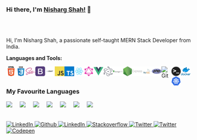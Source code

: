 ### Hi there, I'm [Nisharg Shah!](https://nishargshah.com) 👋

<br />
<br />

Hi, I'm Nisharg Shah, a passionate self-taught MERN Stack Developer from India. 

<!-- I'm a fourth year IT student at [SOU!](http://silveroakuni.ac.in) -->


**Languages and Tools:**  


<img align="left" alt="HTML5" width="26px" src="https://raw.githubusercontent.com/github/explore/80688e429a7d4ef2fca1e82350fe8e3517d3494d/topics/html/html.png" />

<img align="left" alt="CSS3" width="26px" src="https://raw.githubusercontent.com/github/explore/80688e429a7d4ef2fca1e82350fe8e3517d3494d/topics/css/css.png" />

<img align="left" alt="SCSS" width="26px" src="https://raw.githubusercontent.com/github/explore/80688e429a7d4ef2fca1e82350fe8e3517d3494d/topics/sass/sass.png">

<img align="left" alt="Bootstarp" width="26px" src="https://raw.githubusercontent.com/github/explore/80688e429a7d4ef2fca1e82350fe8e3517d3494d/topics/bootstrap/bootstrap.png">

<img align="left" alt="jQuery" width="26px" src="https://raw.githubusercontent.com/github/explore/80688e429a7d4ef2fca1e82350fe8e3517d3494d/topics/jquery/jquery.png">

<img align="left" alt="Javascript" width="26px" src="https://raw.githubusercontent.com/github/explore/80688e429a7d4ef2fca1e82350fe8e3517d3494d/topics/javascript/javascript.png">

<img align="left" alt="Typescript" width="26px" src="https://raw.githubusercontent.com/github/explore/80688e429a7d4ef2fca1e82350fe8e3517d3494d/topics/typescript/typescript.png">

<img align="left" alt="React.js" width="26px" src="https://raw.githubusercontent.com/github/explore/80688e429a7d4ef2fca1e82350fe8e3517d3494d/topics/react/react.png">

<img align="left" alt="Gatsby.js" width="26px" src="https://raw.githubusercontent.com/github/explore/80688e429a7d4ef2fca1e82350fe8e3517d3494d/topics/graphql/graphql.png">

<img align="left" alt="Vue.js" width="26px" src="https://raw.githubusercontent.com/github/explore/80688e429a7d4ef2fca1e82350fe8e3517d3494d/topics/vue/vue.png">

<img align="left" alt="Electron" width="26px" src="https://raw.githubusercontent.com/github/explore/80688e429a7d4ef2fca1e82350fe8e3517d3494d/topics/electron/electron.png">

<img align="left" alt="MongoDB" width="26px" src="https://raw.githubusercontent.com/github/explore/80688e429a7d4ef2fca1e82350fe8e3517d3494d/topics/mongodb/mongodb.png">

<img align="left" alt="NodeJS" width="26px" src="https://raw.githubusercontent.com/github/explore/80688e429a7d4ef2fca1e82350fe8e3517d3494d/topics/nodejs/nodejs.png">

<img align="left" alt="Express" width="26px" src="https://raw.githubusercontent.com/github/explore/80688e429a7d4ef2fca1e82350fe8e3517d3494d/topics/express/express.png">

<img align="left" alt="MySQL" width="26px" src="https://raw.githubusercontent.com/github/explore/80688e429a7d4ef2fca1e82350fe8e3517d3494d/topics/mysql/mysql.png">

<img align="left" alt="PHP" width="26px" src="https://raw.githubusercontent.com/github/explore/80688e429a7d4ef2fca1e82350fe8e3517d3494d/topics/php/php.png">

<img align="left" alt="Git" width="26px" src="https://img.icons8.com/color/48/000000/git.png" />

<img align="left" alt="Terminal" width="26px" src="https://raw.githubusercontent.com/github/explore/d92924b1d925bb134e308bd29c9de6c302ed3beb/topics/terminal/terminal.png" />

<img align="left" alt="Docker" width="26px" src="https://raw.githubusercontent.com/github/explore/80688e429a7d4ef2fca1e82350fe8e3517d3494d/topics/docker/docker.png">

<img align="left" alt="Kubernetes" width="26px" src="https://raw.githubusercontent.com/github/explore/80688e429a7d4ef2fca1e82350fe8e3517d3494d/topics/kubernetes/kubernetes.png">

<br />
<br />

### My Favourite Languages 

<div class="giphy-icons">
    <img style="margin-right: 1rem;" src="https://i.giphy.com/media/XAxylRMCdpbEWUAvr8/giphy.webp" width="100" />
    <img style="margin-right: 1rem;" src="https://media3.giphy.com/media/fsEaZldNC8A1PJ3mwp/giphy.gif" width="100" />
    <img style="margin-right: 1rem;" src="https://i.giphy.com/media/Sr8xDpMwVKOHUWDVRD/200w.webp" width="100" />
    <img style="margin-right: 1rem;" src="https://media3.giphy.com/media/ln7z2eWriiQAllfVcn/200w.webp" width="100" />
    <img style="margin-right: 1rem;" src="https://i.giphy.com/media/eNAsjO55tPbgaor7ma/200w.webp" width="100" />
    <img style="margin-right: 1rem;" src="https://i.giphy.com/media/VgGthkhUvGgOit7Y9i/200.webp" width="100" />
    <img style="margin-right: 1rem;" src="https://i.giphy.com/media/kdFc8fubgS31b8DsVu/giphy.webp" width="100" />
</div>

<br />
<br />

<a href="https://nishargshah.com" target="_blank">
  <img alt="LinkedIn" src="https://img.shields.io/badge/Website-212529.svg?&style=for-the-badge&logoColor=white" />
</a>

<a href="https://github.com/nishargshah" target="_blank">
  <img alt="Github" src="https://img.shields.io/badge/GitHub-%2312100E.svg?&style=for-the-badge&logo=Github&logoColor=white" />
</a>

<a href="https://www.linkedin.com/in/iamnisharg" target="_blank">
  <img alt="LinkedIn" src="https://img.shields.io/badge/linkedin-%230077B5.svg?&style=for-the-badge&logo=linkedin&logoColor=white" />
</a>

<a href="https://stackoverflow.com/users/8798220/nisharg-shah" target="_blank">
  <img alt="Stackoverflow" src="https://img.shields.io/badge/Stackoverflow-f48024.svg?&style=for-the-badge&logo=Stackoverflow&logoColor=white" />
</a>

<a href="https://www.facebook.com/iamnisharg" target="_blank">
  <img alt="Twitter" src="https://img.shields.io/badge/facebook-2374e1.svg?&style=for-the-badge&logo=facebook&logoColor=white" />
</a>

<a href="https://twitter.com/iamnisharg" target="_blank">
  <img alt="Twitter" src="https://img.shields.io/badge/twitter-%231DA1F2.svg?&style=for-the-badge&logo=twitter&logoColor=white" />
</a>

<a href="https://codepen.io/nishargshah" target="_blank">
  <img alt="Codepen" src="https://img.shields.io/badge/Codepen-131417.svg?&style=for-the-badge&logo=Codepen&logoColor=white" />
</a>
